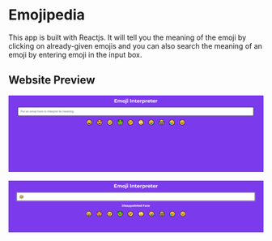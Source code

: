 # Emojipedia
This app is built with Reactjs. It will tell you the meaning of the emoji by clicking on already-given emojis and you can also search the meaning of an emoji by entering emoji in the input box.
## Website Preview
![emojiPedia](https://raw.githubusercontent.com/divikjuneja17/Emojipedia/main/images/emoji1.png)

![emojiPedia1](https://raw.githubusercontent.com/divikjuneja17/Emojipedia/main/images/emoji2.png)



